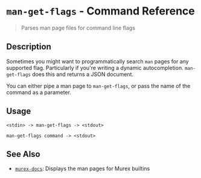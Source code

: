 # `man-get-flags`  - Command Reference

> Parses man page files for command line flags 

## Description

Sometimes you might want to programmatically search `man` pages for any
supported flag. Particularly if you're writing a dynamic autocompletion.
`man-get-flags` does this and returns a JSON document.

You can either pipe a man page to `man-get-flags`, or pass the name of
the command as a parameter.

## Usage

    <stdin> -> man-get-flags -> <stdout>
    
    man-get-flags command -> <stdout>

## See Also

* [`murex-docs`](../commands/murex-docs.md):
  Displays the man pages for Murex builtins